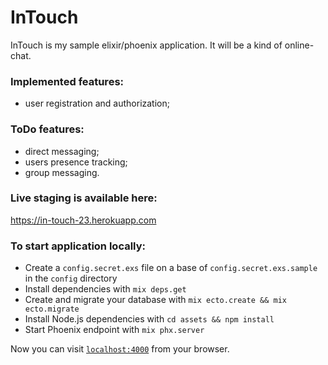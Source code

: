 # InTouch

InTouch is my sample elixir/phoenix application.
It will be a kind of online-chat.

### Implemented features:
  * user registration and authorization;

### ToDo features:
  * direct messaging;
  * users presence tracking;
  * group messaging.

### Live staging is available here:
https://in-touch-23.herokuapp.com


### To start application locally:

  * Create a `config.secret.exs` file on a base of `config.secret.exs.sample` in the `config` directory
  * Install dependencies with `mix deps.get`
  * Create and migrate your database with `mix ecto.create && mix ecto.migrate`
  * Install Node.js dependencies with `cd assets && npm install`
  * Start Phoenix endpoint with `mix phx.server`

Now you can visit [`localhost:4000`](http://localhost:4000) from your browser.
